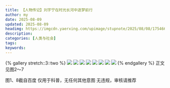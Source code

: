 ```yaml
---
title: 【人物传记】刘宇宁在时光长河中逐梦前行
author: my
date: 2025-08-09
updated: 2025-08-09
headimg: https://imgcdn.yaerxing.com/upimage/stupnote/2025/08/08/1754661385_19582208_9446.jpg
description: 
categories: [人类与社会]
tags: 
keywords: 
---
```


{% gallery stretch::3::two %}
![](https://imgcdn.yaerxing.com/upimage/stupnote/2025/08/08/1754661385_19582208_9446.jpg)
![](https://imgcdn.yaerxing.com/upimage/stupnote/2025/08/08/1754661386_19582208_7462.jpg)
![](https://imgcdn.yaerxing.com/upimage/stupnote/2025/08/08/1754661387_19582208_4582.jpg)
![](https://imgcdn.yaerxing.com/upimage/stupnote/2025/08/08/1754661388_19582208_5643.jpg)
![](https://imgcdn.yaerxing.com/upimage/stupnote/2025/08/08/1754661389_19582208_4577.jpg)
![](https://imgcdn.yaerxing.com/upimage/stupnote/2025/08/08/1754661390_19582208_4662.jpg)
![](https://imgcdn.yaerxing.com/upimage/stupnote/2025/08/08/1754661391_19582208_6786.jpg)
![](https://imgcdn.yaerxing.com/upimage/stupnote/2025/08/08/1754661392_19582208_5163.jpg)
{% endgallery %}
正文见图2～7

图1、8截自百度
仅用于科普，无任何其他意图
无违规，审核请推荐
